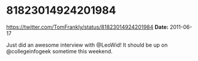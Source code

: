 # 81823014924201984
https://twitter.com/TomFrankly/status/81823014924201984
**Date:** 2011-06-17

Just did an awesome interview with @LeoWid! It should be up on @collegeinfogeek sometime this weekend.
